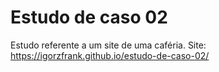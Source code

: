 # Estudo de caso 02

Estudo referente a um site de uma caféria.
Site:
https://igorzfrank.github.io/estudo-de-caso-02/
